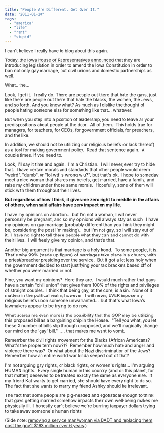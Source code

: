 ```yaml
---
title: "People Are Different. Get Over It."
date: "2011-01-20"
tags:
  - "america"
  - "life"
  - "rant"
  - "stupid"
---
```


I can't believe I really have to blog about this again.

Today, [the Iowa House of Representatives announced](http://dmjuice.desmoinesregister.com/article/20110120/NEWS10/101200336/1001/NEWS) that they are introducing legislation in order to amend the Iowa Constitution in order to ban not only gay marriage, but civil unions and domestic partnerships as well.

What.. the...

Look, I get it.  I really do. There are people out there that hate the gays, just like there are people out there that hate the blacks, the women, the Jews, and so forth. And you know what? As much as I dislike the thought of people hating someone else for something like that... whatever.

But when you step into a position of leadership, you need to leave all your predispositions about people at the door.  All of them.  This holds true for managers, for teachers, for CEOs, for government officials, for preachers, and the like.

In addition, we should not be utilizing our religious beliefs (or lack thereof) as a tool for making government policy.  Read that sentence again.  A couple times, if you need to.

Look, I'll say it time and again.  I'm a Christian.  I will never, ever try to hide that.  I have certain morals and standards that other people would deem "weird", "dumb", or "lol wtf is wrong w u?", but that's ok.  I hope to someday meet a nice woman that shares my beliefs, get married, have a family, and raise my children under those same morals.  Hopefully, some of them will stick with them throughout their lives.

**But regardless of how I think, it gives me zero right to meddle in the affairs of others, when said affairs have zero impact on my life.**

I have my opinions on abortion... but I'm not a woman, I will never personally be pregnant, and so my opinions will always stay as such.  I have my opinions on gay marriage (probably different than you think they might be, considering the post I'm making)... but I'm not gay, so I will stay out of it.  I have no right to tell these people what they can and cannot do with their lives.  I will freely give my opinion, and that's that.

Another big argument is that marriage is a holy bond.  To some people, it is.  That's why 99% (made up figure) of marriages take place in a church, with a priest/preacher presiding over the service.  But it got a lot less holy when the government decided to start justifying your tax brackets based off of whether you were married or not.

Fine, you want my opinions?  Here they are.  I would much rather that gays have a certain "civil union" that gives them 100% of the rights and privileges of straight couples.  I think that being gay, at the core, is a sin.  None of it matters in the political realm, however.  I will never, EVER impose my religious beliefs upon someone unwarranted...  but that's what Iowa's lawmakers appear to be trying to do now.

What scares me even more is the possibility that the GOP may be utilizing this proposed bill as a bargaining chip in the House.  "Tell you what, you let these X number of bills slip through unopposed, and we'll magically change our mind on the 'gay' bill."  .... that makes me want to vomit.

Remember the civil rights movement for the Blacks (African Americans?  What's the proper term now?)?  Remember how much hate and anger and violence there was?  Or what about the Nazi discrimination of the Jews?  Remember how an entire world war kinda seeped out of that?

I'm not arguing gay rights, or black rights, or women's rights... I'm arguing HUMAN rights.  Every single human in this country (and on this planet, for that matter) deserves to be treated exactly the same as everyone else.  If my friend Kat wants to get married, she should have every right to do so.  The fact that she wants to marry my friend Ashley should be irrelevant.

The fact that some people are pig-headed and egotistical enough to think that gays getting married somehow impacts their own well-being makes me physically ill.  I honestly can't believe we're burning taxpayer dollars trying to take away someone's human rights.

(Side note: [removing a service man/woman via DADT and replacing them cost the gov't $193 million over 6 years](http://www.cnn.com/2011/POLITICS/01/20/dont.ask.dont.tell.costs/index.html).)
